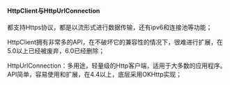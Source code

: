 #### HttpClient与HttpUrlConnection

都支持Https协议，都是以流形式进行数据传输，还有ipv6和连接池等功能；

HttpClient拥有非常多的API，在不破坏它的兼容性的情况下，很难进行扩展，在5.0以上已经被废弃，6.0已经删除；

HttpUrlConnection：多用途，轻量级的Http客户端，适用于大多数的应用程序。API简单，容易使用和扩展，在4.4以上，底层采用OKHttp实现；

